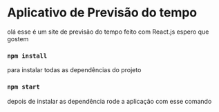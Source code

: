 # Aplicativo de Previsão do tempo
olá esse é um site de previsão do tempo feito com React.js espero que gostem

### `npm install`
para instalar todas as dependências do projeto

### `npm start`
depois de instalar as dependência rode a aplicação com esse comando



